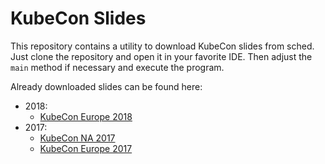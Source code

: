 # KubeCon Slides

This repository contains a utility to download KubeCon slides from sched. Just clone the repository and open it in your favorite IDE. Then adjust the `main` method if necessary and execute the program.

Already downloaded slides can be found here:
* 2018:
    * [KubeCon Europe 2018](https://github.com/sbueringer/kubecon-slides/tree/master/slides/2018-kubecon-eu)
* 2017:
    * [KubeCon NA 2017](https://github.com/sbueringer/kubecon-slides/tree/master/slides/2017-kubecon-na)
    * [KubeCon Europe 2017](https://github.com/sbueringer/kubecon-slides/tree/master/slides/2017-kubecon-eu)
